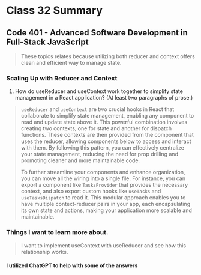 # Class 32 Summary
## Code 401 - Advanced Software Development in Full-Stack JavaScript

> These topics relates because utilizing both reducer and context offers clean and efficient way to manage state.

### Scaling Up with Reducer and Context
1. How do useReducer and useContext work together to simplify state management in a React application? (At least two paragraphs of prose.)
> `useReducer` and `useContext` are two crucial hooks in React that collaborate to simplify state management, enabling any component to read and update state above it. This powerful combination involves creating two contexts, one for state and another for dispatch functions. These contexts are then provided from the component that uses the reducer, allowing components below to access and interact with them. By following this pattern, you can effectively centralize your state management, reducing the need for prop drilling and promoting cleaner and more maintainable code.
> 
> To further streamline your components and enhance organization, you can move all the wiring into a single file. For instance, you can export a component like `TasksProvider` that provides the necessary context, and also export custom hooks like `useTasks` and `useTasksDispatch` to read it. This modular approach enables you to have multiple context-reducer pairs in your app, each encapsulating its own state and actions, making your application more scalable and maintainable.

### Things I want to learn more about.
> I want to implement useContext with useReducer and see how this relationship works.

#### I utilized ChatGPT to help with some of the answers